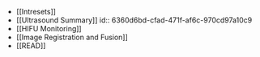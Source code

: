 - [[Intresets]]
- [[Ultrasound Summary]]
  id:: 6360d6bd-cfad-471f-af6c-970cd97a10c9
- [[HIFU Monitoring]]
- [[Image Registration and Fusion]]
- [[READ]]